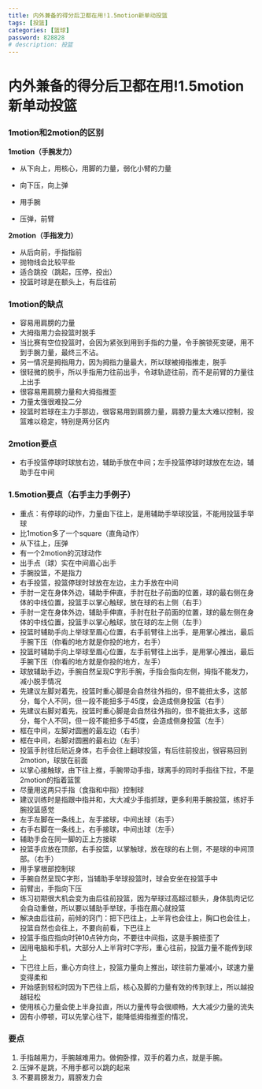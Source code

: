 ```yaml
---
title: 内外兼备的得分后卫都在用!1.5motion新单动投篮
tags: [投篮]
categories: [篮球]
password: 828828
# description: 投篮
---
```

# 内外兼备的得分后卫都在用!1.5motion新单动投篮

### 1motion和2motion的区别

**1motion（手腕发力）**

- 从下向上，用核心，用脚的力量，弱化小臂的力量

- 向下压，向上弹 

- 用手腕

- 压弹，前臂

  

**2motion（手指发力）**

- 从后向前，手指指前
- 抛物线会比较平些
- 适合跳投（跳起，压停，投出）
- 投篮时球是在额头上，有后往前

 

### 1motion的缺点

- 容易用肩膀的力量
- 大拇指用力会投篮时脱手
- 当比赛有空位投篮时，会因为紧张到用到手指的力量，令手腕锁死变硬，用不到手腕力量，最终三不沾。
- 另一情况是拇指用力，因为拇指力量最大，所以球被拇指推走，脱手 
- 很轻微的脱手，所以手指用力往前出手，令球轨迹往前，而不是前臂的力量往上出手
- 很容易用肩膀力量和大拇指推歪
- 力量太强很难投二分
- 投篮时若球在主力手那边，很容易用到肩膀力量，肩膀力量太大难以控制，投篮难以稳定，特别是两分区内



### 2motion要点

- 右手投篮停球时球放右边，辅助手放在中间；左手投篮停球时球放在左边，辅助手在中间

### 1.5motion要点（右手主力手例子）

- 重点：有停球的动作，力量由下往上，是用辅助手举球投篮，不能用投篮手举球
- 比1motion多了一个square（直角动作）
- 从下往上，压弹
- 有一个2motion的沉球动作
- 出手点（球）实在中间眉心出手
- 手腕投篮，不是指力
- 右手投篮，投篮停球时球放在左边，主力手放在中间
- 手肘一定在身体外边，辅助手伸直，手肘在肚子前面的位置，球的最右侧在身体的中线位置，投篮手以掌心触球，放在球的右上侧（右手）
- 手肘一定在身体外边，辅助手伸直，手肘在肚子前面的位置，球的最左侧在身体的中线位置，投篮手以掌心触球，放在球的左上侧（左手）
- 投篮时辅助手向上举球至眉心位置，右手前臂往上出手，是用掌心推出，最后手腕下压（你看的地方就是你投的地方，右手）
- 投篮时辅助手向上举球至眉心位置，左手前臂往上出手，是用掌心推出，最后手腕下压（你看的地方就是你投的地方，左手）
- 球放辅助手边，手腕自然呈现C字形手腕，手指会指向左侧，拇指不能发力，减小脱手情况
- 先建议左脚对着先，投篮时重心脚是会自然往外指的，但不能扭太多，这部分，每个人不同，但一段不能扭多于45度，会造成侧身投篮（右手）
- 先建议右脚对着先，投篮时重心脚是会自然往外指的，但不能扭太多，这部分，每个人不同，但一段不能扭多于45度，会造成侧身投篮（左手）
- 框在中间，左脚对圆圈的最左边（右手）
- 框在中间，右脚对圆圈的最右边（左手）
- 投篮手肘往后贴近身体，右手会往上翻球投篮，有后往前投出，很容易回到2motion，球放在前面 
- 以掌心接触球，由下往上推，手腕带动手指，球离手的同时手指往下拉，不是2motion的指着篮筐
- 尽量用这两只手指（食指和中指）控制球
- 建议训练时是指跟中指并和，大大减少手指抓球，更多利用手腕投篮，练好手腕投篮感觉
- 左手左脚在一条线上，左手接球，中间出球（右手）
- 右手右脚在一条线上，右手接球，中间出球（左手）
- 辅助手会在同一脚的正上方接球  
- 投篮手应放在顶部，右手投篮，以掌触球，放在球的右上侧，不是球的中间顶部。（右手）
- 用手掌根部控制球
- 手腕自然呈现C字形，当辅助手举球投篮时，球会安坐在投篮手中
- 前臂出，手指向下压
- 练习初期很大机会变为由后往前投篮，因为举球过高超过额头，身体肌肉记忆会自动重做，所以要以辅助手举球，手指在眉心就投篮
- 解决由后往前，前倾的窍门：把下巴往上，上半背也会往上，胸口也会往上，投篮自然也会往上，不要向前看，下巴往上
- 投篮手指应指向时钟10点钟方向，不要往中间指，这是手腕扭歪了
- 因用电脑和手机，大部分人上半背时C字形，重心往前，投篮力量不能传到球上
- 下巴往上后，重心方向往上，投篮力量向上推出，球往前力量减小，球速力量变得柔和
- 开始感到轻松时因为下巴往上后，核心及脚的力量有效的传到球上，所以越投越轻松
- 使用核心力量会使上半身拉直，所以力量传导会很顺畅，大大减少力量的流失
- 因有小停顿，可以先掌心往下，能降低拇指推歪的情况，



### 要点

1.  手指越用力，手腕越难用力。做俯卧撑，双手的着力点，就是手腕。
2. 压弹不是跳，不用手都可以跳的起来 
3. 不要肩膀发力，肩膀发力会  